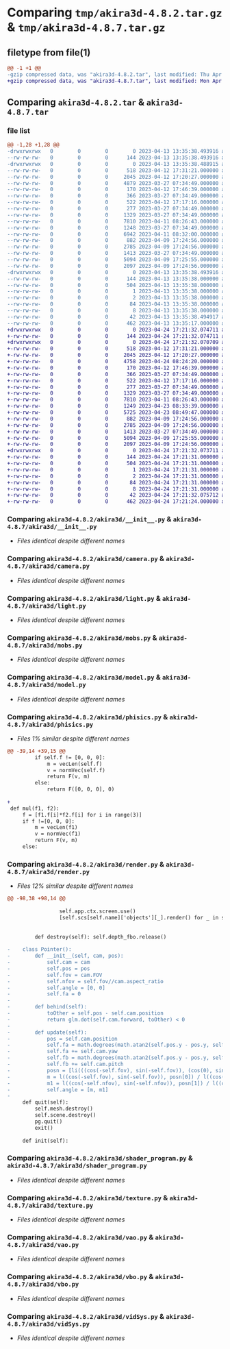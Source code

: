 # Comparing `tmp/akira3d-4.8.2.tar.gz` & `tmp/akira3d-4.8.7.tar.gz`

## filetype from file(1)

```diff
@@ -1 +1 @@
-gzip compressed data, was "akira3d-4.8.2.tar", last modified: Thu Apr 13 13:35:38 2023, max compression
+gzip compressed data, was "akira3d-4.8.7.tar", last modified: Mon Apr 24 17:21:32 2023, max compression
```

## Comparing `akira3d-4.8.2.tar` & `akira3d-4.8.7.tar`

### file list

```diff
@@ -1,28 +1,28 @@
-drwxrwxrwx   0        0        0        0 2023-04-13 13:35:38.493916 akira3d-4.8.2/
--rw-rw-rw-   0        0        0      144 2023-04-13 13:35:38.493916 akira3d-4.8.2/PKG-INFO
-drwxrwxrwx   0        0        0        0 2023-04-13 13:35:38.488915 akira3d-4.8.2/akira3d/
--rw-rw-rw-   0        0        0      518 2023-04-12 17:31:21.000000 akira3d-4.8.2/akira3d/__init__.py
--rw-rw-rw-   0        0        0     2045 2023-04-12 17:20:27.000000 akira3d-4.8.2/akira3d/camera.py
--rw-rw-rw-   0        0        0     4879 2023-03-27 07:34:49.000000 akira3d-4.8.2/akira3d/colliders.py
--rw-rw-rw-   0        0        0      170 2023-04-12 17:46:39.000000 akira3d-4.8.2/akira3d/createNewGame.py
--rw-rw-rw-   0        0        0      366 2023-03-27 07:34:49.000000 akira3d-4.8.2/akira3d/gameEngine.py
--rw-rw-rw-   0        0        0      522 2023-04-12 17:17:16.000000 akira3d-4.8.2/akira3d/light.py
--rw-rw-rw-   0        0        0      277 2023-03-27 07:34:49.000000 akira3d-4.8.2/akira3d/mesh.py
--rw-rw-rw-   0        0        0     1329 2023-03-27 07:34:49.000000 akira3d-4.8.2/akira3d/mobs.py
--rw-rw-rw-   0        0        0     7810 2023-04-11 08:26:43.000000 akira3d-4.8.2/akira3d/model.py
--rw-rw-rw-   0        0        0     1248 2023-03-27 07:34:49.000000 akira3d-4.8.2/akira3d/phisics.py
--rw-rw-rw-   0        0        0     6942 2023-04-11 08:32:00.000000 akira3d-4.8.2/akira3d/render.py
--rw-rw-rw-   0        0        0      882 2023-04-09 17:24:56.000000 akira3d-4.8.2/akira3d/shader_program.py
--rw-rw-rw-   0        0        0     2785 2023-04-09 17:24:56.000000 akira3d-4.8.2/akira3d/texture.py
--rw-rw-rw-   0        0        0     1413 2023-03-27 07:34:49.000000 akira3d-4.8.2/akira3d/vao.py
--rw-rw-rw-   0        0        0     5094 2023-04-09 17:25:55.000000 akira3d-4.8.2/akira3d/vbo.py
--rw-rw-rw-   0        0        0     2097 2023-04-09 17:24:56.000000 akira3d-4.8.2/akira3d/vidSys.py
-drwxrwxrwx   0        0        0        0 2023-04-13 13:35:38.493916 akira3d-4.8.2/akira3d.egg-info/
--rw-rw-rw-   0        0        0      144 2023-04-13 13:35:38.000000 akira3d-4.8.2/akira3d.egg-info/PKG-INFO
--rw-rw-rw-   0        0        0      504 2023-04-13 13:35:38.000000 akira3d-4.8.2/akira3d.egg-info/SOURCES.txt
--rw-rw-rw-   0        0        0        1 2023-04-13 13:35:38.000000 akira3d-4.8.2/akira3d.egg-info/dependency_links.txt
--rw-rw-rw-   0        0        0        2 2023-04-13 13:35:38.000000 akira3d-4.8.2/akira3d.egg-info/not-zip-safe
--rw-rw-rw-   0        0        0       84 2023-04-13 13:35:38.000000 akira3d-4.8.2/akira3d.egg-info/requires.txt
--rw-rw-rw-   0        0        0        8 2023-04-13 13:35:38.000000 akira3d-4.8.2/akira3d.egg-info/top_level.txt
--rw-rw-rw-   0        0        0       42 2023-04-13 13:35:38.494917 akira3d-4.8.2/setup.cfg
--rw-rw-rw-   0        0        0      462 2023-04-13 13:35:17.000000 akira3d-4.8.2/setup.py
+drwxrwxrwx   0        0        0        0 2023-04-24 17:21:32.074711 akira3d-4.8.7/
+-rw-rw-rw-   0        0        0      144 2023-04-24 17:21:32.074711 akira3d-4.8.7/PKG-INFO
+drwxrwxrwx   0        0        0        0 2023-04-24 17:21:32.070709 akira3d-4.8.7/akira3d/
+-rw-rw-rw-   0        0        0      518 2023-04-12 17:31:21.000000 akira3d-4.8.7/akira3d/__init__.py
+-rw-rw-rw-   0        0        0     2045 2023-04-12 17:20:27.000000 akira3d-4.8.7/akira3d/camera.py
+-rw-rw-rw-   0        0        0     4758 2023-04-24 08:24:20.000000 akira3d-4.8.7/akira3d/colliders.py
+-rw-rw-rw-   0        0        0      170 2023-04-12 17:46:39.000000 akira3d-4.8.7/akira3d/createNewGame.py
+-rw-rw-rw-   0        0        0      366 2023-03-27 07:34:49.000000 akira3d-4.8.7/akira3d/gameEngine.py
+-rw-rw-rw-   0        0        0      522 2023-04-12 17:17:16.000000 akira3d-4.8.7/akira3d/light.py
+-rw-rw-rw-   0        0        0      277 2023-03-27 07:34:49.000000 akira3d-4.8.7/akira3d/mesh.py
+-rw-rw-rw-   0        0        0     1329 2023-03-27 07:34:49.000000 akira3d-4.8.7/akira3d/mobs.py
+-rw-rw-rw-   0        0        0     7810 2023-04-11 08:26:43.000000 akira3d-4.8.7/akira3d/model.py
+-rw-rw-rw-   0        0        0     1249 2023-04-23 08:33:39.000000 akira3d-4.8.7/akira3d/phisics.py
+-rw-rw-rw-   0        0        0     5725 2023-04-23 08:49:47.000000 akira3d-4.8.7/akira3d/render.py
+-rw-rw-rw-   0        0        0      882 2023-04-09 17:24:56.000000 akira3d-4.8.7/akira3d/shader_program.py
+-rw-rw-rw-   0        0        0     2785 2023-04-09 17:24:56.000000 akira3d-4.8.7/akira3d/texture.py
+-rw-rw-rw-   0        0        0     1413 2023-03-27 07:34:49.000000 akira3d-4.8.7/akira3d/vao.py
+-rw-rw-rw-   0        0        0     5094 2023-04-09 17:25:55.000000 akira3d-4.8.7/akira3d/vbo.py
+-rw-rw-rw-   0        0        0     2097 2023-04-09 17:24:56.000000 akira3d-4.8.7/akira3d/vidSys.py
+drwxrwxrwx   0        0        0        0 2023-04-24 17:21:32.073711 akira3d-4.8.7/akira3d.egg-info/
+-rw-rw-rw-   0        0        0      144 2023-04-24 17:21:31.000000 akira3d-4.8.7/akira3d.egg-info/PKG-INFO
+-rw-rw-rw-   0        0        0      504 2023-04-24 17:21:31.000000 akira3d-4.8.7/akira3d.egg-info/SOURCES.txt
+-rw-rw-rw-   0        0        0        1 2023-04-24 17:21:31.000000 akira3d-4.8.7/akira3d.egg-info/dependency_links.txt
+-rw-rw-rw-   0        0        0        2 2023-04-24 17:21:31.000000 akira3d-4.8.7/akira3d.egg-info/not-zip-safe
+-rw-rw-rw-   0        0        0       84 2023-04-24 17:21:31.000000 akira3d-4.8.7/akira3d.egg-info/requires.txt
+-rw-rw-rw-   0        0        0        8 2023-04-24 17:21:31.000000 akira3d-4.8.7/akira3d.egg-info/top_level.txt
+-rw-rw-rw-   0        0        0       42 2023-04-24 17:21:32.075712 akira3d-4.8.7/setup.cfg
+-rw-rw-rw-   0        0        0      462 2023-04-24 17:21:24.000000 akira3d-4.8.7/setup.py
```

### Comparing `akira3d-4.8.2/akira3d/__init__.py` & `akira3d-4.8.7/akira3d/__init__.py`

 * *Files identical despite different names*

### Comparing `akira3d-4.8.2/akira3d/camera.py` & `akira3d-4.8.7/akira3d/camera.py`

 * *Files identical despite different names*

### Comparing `akira3d-4.8.2/akira3d/light.py` & `akira3d-4.8.7/akira3d/light.py`

 * *Files identical despite different names*

### Comparing `akira3d-4.8.2/akira3d/mobs.py` & `akira3d-4.8.7/akira3d/mobs.py`

 * *Files identical despite different names*

### Comparing `akira3d-4.8.2/akira3d/model.py` & `akira3d-4.8.7/akira3d/model.py`

 * *Files identical despite different names*

### Comparing `akira3d-4.8.2/akira3d/phisics.py` & `akira3d-4.8.7/akira3d/phisics.py`

 * *Files 1% similar despite different names*

```diff
@@ -39,14 +39,15 @@
         if self.f != [0, 0, 0]:
             m = vecLen(self.f)
             v = normVec(self.f)
             return F(v, m)
         else:
             return F([0, 0, 0], 0)
 
+
 def mul(f1, f2):
     f = [f1.f[i]*f2.f[i] for i in range(3)]
     if f !=[0, 0, 0]:
         m = vecLen(f1)
         v = normVec(f1)
         return F(v, m)
     else:
```

### Comparing `akira3d-4.8.2/akira3d/render.py` & `akira3d-4.8.7/akira3d/render.py`

 * *Files 12% similar despite different names*

```diff
@@ -98,38 +98,14 @@
 
                 self.app.ctx.screen.use()
                 [self.scs[self.name]['objects'][_].render() for _ in self.scs[self.name]['render']]
 
 
         def destroy(self): self.depth_fbo.release()
 
-    class Pointer():
-        def __init__(self, cam, pos):
-            self.cam = cam
-            self.pos = pos
-            self.fov = cam.FOV
-            self.nfov = self.fov//cam.aspect_ratio
-            self.angle = [0, 0]
-            self.fa = 0
-
-        def behind(self):
-            toOther = self.pos - self.cam.position
-            return glm.dot(self.cam.forward, toOther) < 0
-
-        def update(self):
-            pos = self.cam.position
-            self.fa = math.degrees(math.atan2(self.pos.y - pos.y, self.pos.x - pos.x))
-            self.fa += self.cam.yaw
-            self.fb = math.degrees(math.atan2(self.pos.y - pos.y, self.pos.z - pos.z))
-            self.fb += self.cam.pitch
-            posn = [li(((cos(-self.fov), sin(-self.fov)), (cos(0), sin(0))), ((0, 0), (cos(-self.fa), sin(-self.fa)))), li(((cos(-self.nfov), sin(-self.nfov)), (cos(0), sin(0))), ((0, 0), (cos(-self.fb), sin(-self.fb))))]
-            m = l((cos(-self.fov), sin(-self.fov)), posn[0]) / l((cos(-self.fov), sin(-self.fov)), (cos(0), sin(0)))
-            m1 = l((cos(-self.nfov), sin(-self.nfov)), posn[1]) / l((cos(-self.nfov), sin(-self.nfov)), (cos(0), sin(0)))
-            self.angle = [m, m1]
-
     def quit(self):
         self.mesh.destroy()
         self.scene.destroy()
         pg.quit()
         exit()
 
     def init(self):
```

### Comparing `akira3d-4.8.2/akira3d/shader_program.py` & `akira3d-4.8.7/akira3d/shader_program.py`

 * *Files identical despite different names*

### Comparing `akira3d-4.8.2/akira3d/texture.py` & `akira3d-4.8.7/akira3d/texture.py`

 * *Files identical despite different names*

### Comparing `akira3d-4.8.2/akira3d/vao.py` & `akira3d-4.8.7/akira3d/vao.py`

 * *Files identical despite different names*

### Comparing `akira3d-4.8.2/akira3d/vbo.py` & `akira3d-4.8.7/akira3d/vbo.py`

 * *Files identical despite different names*

### Comparing `akira3d-4.8.2/akira3d/vidSys.py` & `akira3d-4.8.7/akira3d/vidSys.py`

 * *Files identical despite different names*


